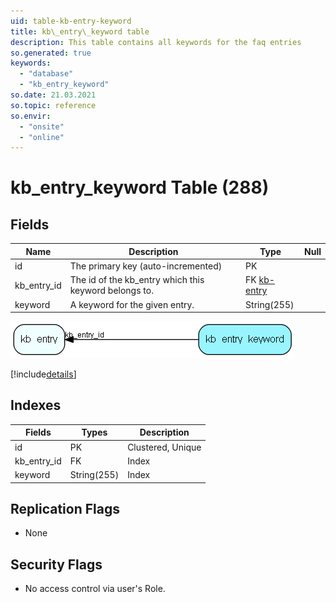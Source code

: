 ```yaml
---
uid: table-kb-entry-keyword
title: kb\_entry\_keyword table
description: This table contains all keywords for the faq entries
so.generated: true
keywords:
  - "database"
  - "kb_entry_keyword"
so.date: 21.03.2021
so.topic: reference
so.envir:
  - "onsite"
  - "online"
---
```


# kb\_entry\_keyword Table (288)

## Fields

| Name | Description | Type | Null |
|------|-------------|------|:----:|
|id|The primary key (auto-incremented)|PK| |
|kb\_entry\_id|The id of the kb_entry which this keyword belongs to.|FK [kb-entry](kb-entry.md)| |
|keyword|A keyword for the given entry.|String(255)| |


![kb_entry_keyword table relationship diagram](./media/kb_entry_keyword.png)

[!include[details](./includes/kb-entry-keyword.md)]

## Indexes

| Fields | Types | Description |
|--------|-------|-------------|
|id |PK |Clustered, Unique |
|kb\_entry\_id |FK |Index |
|keyword |String(255) |Index |

## Replication Flags

* None

## Security Flags

* No access control via user's Role.

